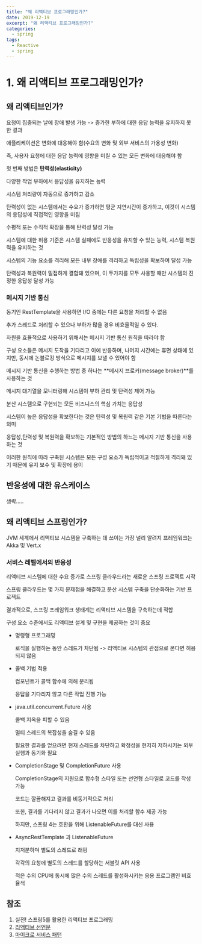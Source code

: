```yaml
---
title: "왜 리액티브 프로그래밍인가?"
date: 2019-12-19
excerpt: "왜 리액티브 프로그래밍인가?"
categories:
  - spring
tags:
  - Reactive
  - spring
---
```


# 1. 왜 리액티브 프로그래밍인가?

## 왜 리액티브인가?

요청이 집중되는 날에 장애 발생 가능 -> 증가한 부하에 대한 응답 능력을 유지하지 못한 결과

애플리케이션은 변화에 대응해야 함(수요의 변화 및 외부 서비스의 가용성 변화)

즉, 사용자 요청에 대한 응답 능력에 영향을 미칠 수 있는 모든 변화에 대응해야 함



첫 번째 방법은 **탄력성(elasticity)**

다양한 작업 부하에서 응답성을 유지하는 능력

시스템 처리량이 자동으로 증가하고 감소

탄력성이 없는 시스템에서는 수요가 증가하면 평균 지연시간이 증가하고, 이것이 시스템의 응답성에 직접적인 영향을 미침

수평적 또는 수직적 확장을 통해 탄력성 달성 가능



시스템에 대한 허용 기준은 시스템 실패에도 반응성을 유지할 수 있는 능력, 시스템 복원력을 유지하는 것

시스템의 기능 요소를 격리해 모든 내부 장애를 격리하고 독립성을 확보하여 달성 가능

탄력성과 복원력이 밀접하게 결합돼 있으며, 이 두가지를 모두 사용할 때만 시스템의 진정한 응답성 달성 가능

###  메시지 기반 통신

동기인 RestTemplate을 사용하면 I/O 중에는 다른 요청을 처리할 수 없음

추가 스레드로 처리할 수 있으나 부하가 많을 경우 비효율적일 수 있다.



자원을 효율적으로 사용하기 위해서는 메시지 기반 통신 원칙을 따라야 함

구성 요소들은 메시지 도착을 기다리고 이에 반응하며, 나머지 시간에는 휴면 상태에 있지만, 동시에 논블로킹 방식으로 메시지를 보낼 수 있어야 함



메시지 기반 통신을 수행하는 방법 중 하나는 **메시지 브로커(message broker)**를 사용하는 것

메시지 대기열을 모니터링해 시스템이 부하 관리 및 탄력성 제어 가능



분산 시스템으로 구현되는 모든 비즈니스의 핵심 가치는 응답성

시스템이 높은 응답성을 확보한다는 것은 탄력성 및 복원력 같은 기본 기법을 따른다는 의미

응답성,탄력성 및 복원력을 확보하는 기본적인 방법의 하느는 메시지 기반 통신을 사용하는 것

이러한 원칙에 따라 구축된 시스템은 모든 구성 요소가 독립적이고 적절하게 격리돼 있기 때문에 유지 보수 및 확장에 용이

## 반응성에 대한 유스케이스

생략…..

## 왜 리액티브 스프링인가?

JVM 세계에서 리액티브 시스템을 구축하는 데 쓰이는 가장 널리 알려지 프레임워크는 Akka 및 Vert.x

### 서비스 레벨에서의 반응성

리액티브 시스템에 대한 수요 증가로 스프링 클라우드라는 새로운 스프링 프로젝트 시작

스프링 클라우드는 몇 가지 문제점을 해결하고 분산 시스템 구축을 단순화하는 기반 프로젝트

결과적으로, 스프링 프레임워크 생태계는 리액티브 시스템을 구축하는데 적합

구성 요소 수준에서도 리액티브 설계 및 구현을 제공하는 것이 중요



- 명령형 프로그래밍

  로직을 실행하는 동안 스레드가 차단됨 -> 리액티브 시스템의 관점으로 본다면 허용되지 않음

- 콜백 기법 적용

  컴포넌트가 콜백 함수에 의해 분리됨

  응답을 기다리지 않고 다른 작업 진행 가능

- java.util.concurrent.Future 사용

  콜백 지옥을 피할 수 있음

  멀티 스레드의 복잡성을 숨길 수 있음

  필요한 결과를 얻으려면 현재 스레드를 차단하고 확정성을 현저히 저하시키는 외부 실행과 동기화 필요

- CompletionStage 및 CompletionFuture 사용

  CompletionStage의 지원으로 함수형 스타일 또는 선언형 스타일로 코드를 작성 가능

  코드는 깔끔해지고 결과를 비동기적으로 처리

  또한, 결과를 기다리지 않고 결과가 나오면 이를 처리할 함수 제공 가능

  하지만, 스프링 4는 호환을 위해 ListenableFuture를 대신 사용

- AsyncRestTemplate 과 ListenableFuture

  지저분하며 별도의 스레드로 래핑

  각각의 요청에 별도의 스레드를 할당하는 서블릿 API 사용

  적은 수의 CPU에 동시에 많은 수의 스레드를 활성화시키는 응용 프로그램인 비효율적

  

## 참조

1. 실전! 스프링5를 활용한 리액티브 프로그래밍
2. [리액티브 선언문](https://www.reactivemanifesto.org/ko/glossary)
3. [마이크로 서비스 패턴](https://microservices.io/patterns/)